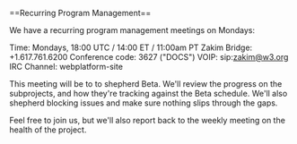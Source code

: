 ==Recurring Program Management==

We have a recurring program management meetings on Mondays:

Time: Mondays, 18:00 UTC / 14:00 ET / 11:00am PT
Zakim Bridge: +1.617.761.6200
Conference code: 3627 ("DOCS")
VOIP:  sip:zakim@w3.org
IRC Channel: webplatform-site

This meeting will be to to shepherd Beta. We'll review the progress on the subprojects, and how they're tracking against the Beta schedule. We'll also shepherd blocking issues and make sure nothing slips through the gaps.

Feel free to join us, but we'll also report back to the weekly meeting on the health of the project.